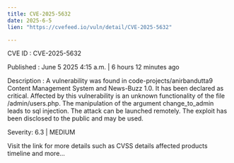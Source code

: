 ```yaml
---
title: CVE-2025-5632
date: 2025-6-5
lien: "https://cvefeed.io/vuln/detail/CVE-2025-5632"

---
```


CVE ID : CVE-2025-5632

Published :  June 5
2025
4:15 a.m. | 6 hours
12 minutes ago

Description : A vulnerability was found in code-projects/anirbandutta9 Content Management System and News-Buzz 1.0. It has been declared as critical. Affected by this vulnerability is an unknown functionality of the file /admin/users.php. The manipulation of the argument change_to_admin leads to sql injection. The attack can be launched remotely. The exploit has been disclosed to the public and may be used.

Severity: 6.3 | MEDIUM

Visit the link for more details
such as CVSS details
affected products
timeline
and more...
